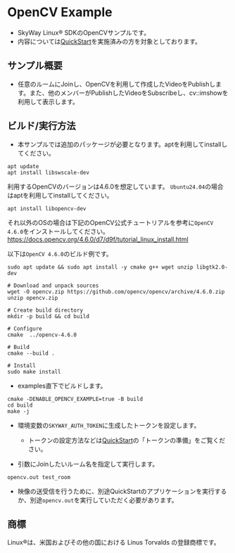 # OpenCV Example
- SkyWay Linux®︎ SDKのOpenCVサンプルです。
- 内容については[QuickStart](https://skyway.ntt.com/ja/docs/user-guide/linux-sdk/quickstart/)を実施済みの方を対象としております。

## サンプル概要
- 任意のルームにJoinし、OpenCVを利用して作成したVideoをPublishします。また、他のメンバーがPublishしたVideoをSubscribeし、cv::imshowを利用して表示します。

## ビルド/実行方法
- 本サンプルでは追加のパッケージが必要となります。aptを利用してinstallしてください。
```
apt update 
apt install libswscale-dev 
```
利用するOpenCVのバージョンは4.6.0を想定しています。
`Ubuntu24.04`の場合はaptを利用してinstallしてください。
```
apt install libopencv-dev 
```
それ以外のOSの場合は下記のOpenCV公式チュートリアルを参考に`OpenCV 4.6.0`をインストールしてください。
https://docs.opencv.org/4.6.0/d7/d9f/tutorial_linux_install.html

以下は`OpenCV 4.6.0`のビルド例です。
```
sudo apt update && sudo apt install -y cmake g++ wget unzip libgtk2.0-dev
 
# Download and unpack sources
wget -O opencv.zip https://github.com/opencv/opencv/archive/4.6.0.zip
unzip opencv.zip
 
# Create build directory
mkdir -p build && cd build
 
# Configure
cmake  ../opencv-4.6.0
 
# Build
cmake --build .

# Install
sudo make install
```

- examples直下でビルドします。
```
cmake -DENABLE_OPENCV_EXAMPLE=true -B build
cd build
make -j
```

- 環境変数の`SKYWAY_AUTH_TOKEN`に生成したトークンを設定します。
    - トークンの設定方法などは[QuickStart](https://skyway.ntt.com/ja/docs/user-guide/linux-sdk/quickstart/)の「トークンの準備」をご覧ください。

- 引数にJoinしたいルーム名を指定して実行します。
```
opencv.out test_room
```

- 映像の送受信を行うために、別途QuickStartのアプリケーションを実行するか、別途`opencv.out`を実行していただく必要があります。

## 商標
Linux®︎は、米国およびその他の国における Linus Torvalds の登録商標です。

